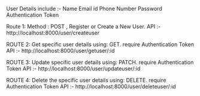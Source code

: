 User Details include :- Name Email id Phone Number Password Authentication Token

Route 1: Method : POST , Register or Create a New User. API :- http://localhost:8000/user/createuser

ROUTE 2: Get specific user details using: GET. require Authentication Token API :- http://localhost:8000/user/getuser/:id

ROUTE 3: Update specific user details using: PATCH. require Authentication Token API :- http://localhost:8000/user/updateuser/:id

ROUTE 4: Delete the specific user details using: DELETE. require Authentication Token API :- http://localhost:8000/user/deleteuser/:id
